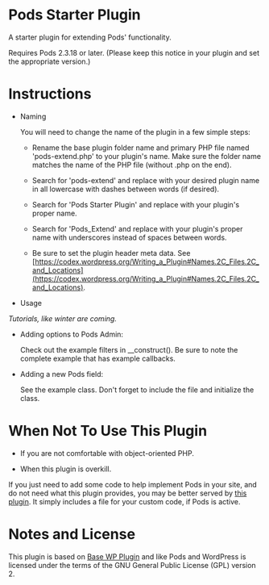 Pods Starter Plugin
===========

A starter plugin for extending Pods' functionality.

Requires Pods 2.3.18 or later. (Please keep this notice in your plugin and set the appropriate version.)

Instructions
============

* Naming

  You will need to change the name of the plugin in a few simple steps:

    * Rename the base plugin folder name and primary PHP file named 'pods-extend.php' to your plugin's name. Make sure the folder name matches the name of the PHP file (without .php on the end).

    * Search for 'pods-extend' and replace with your desired plugin name in all lowercase with dashes between words (if desired).

    * Search for 'Pods Starter Plugin' and replace with your plugin's proper name.

    * Search for 'Pods_Extend' and replace with your plugin's proper name with underscores instead of spaces between words.

    * Be sure to set the plugin header meta data. See [https://codex.wordpress.org/Writing_a_Plugin#Names.2C_Files.2C_and_Locations](https://codex.wordpress.org/Writing_a_Plugin#Names.2C_Files.2C_and_Locations).

* Usage
 
<em>Tutorials, like winter are coming.</em>

  * Adding options to Pods Admin:

     Check out the example filters in __construct(). Be sure to note the complete example that has example callbacks.

  * Adding a new Pods field:

    See the example class. Don't forget to include the file and initialize the class.

When Not To Use This Plugin
===========================
* If you are not comfortable with object-oriented PHP.

* When this plugin is overkill.

If you just need to add some code to help implement Pods in your site, and do not need what this plugin provides, you may be better served by [this plugin](https://gist.github.com/Shelob9/9979551). It simply includes a file for your custom code, if Pods is active.

Notes and License
==================

This plugin is based on [Base WP Plugin](https://github.com/tareq1988/Base-WP-Plugin) and like Pods and WordPress is licensed under the terms of the GNU General Public License (GPL) version 2.
